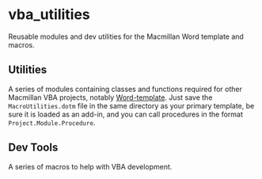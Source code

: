 # vba_utilities
Reusable modules and dev utilities for the Macmillan Word template and macros.


## Utilities
A series of modules containing classes and functions required for other Macmillan VBA projects, notably [Word-template](https://github.com/macmillanpublishers/Word-template). Just save the `MacroUtilities.dotm` file in the same directory as your primary template, be sure it is loaded as an add-in, and you can call procedures in the format `Project.Module.Procedure`.

## Dev Tools
A series of macros to help with VBA development.
